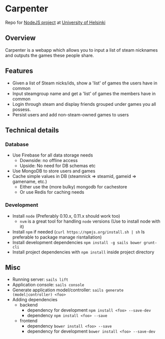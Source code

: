 Carpenter
=========

Repo for [NodeJS project](https://github.com/tuhoojabotti/NodeJS-ohjelmointiprojekti-k2014) at [University of Helsinki](https://www.cs.helsinki.fi/)

## Overview

Carpenter is a  webapp which allows you to input a list of steam nicknames and outputs the games these people share.  

## Features

* Given a list of Steam nicks/ids, show a 'list' of games the users have in common
* Input steamgroup name and get a 'list' of games the members have in common
* Login through steam and display friends grouped under games you all possess.
* Persist users and add non-steam-owned games to users


## Technical details

### Database

* Use Firebase for all data storage needs
  * Downside: no offline access
  * Upside: No need for DB schemas etc
* Use MongoDB to store users and games
* Cache simple values in DB (steamnick => steamid, gameid => gamename, etc.)
  * Either use the (more bulky) mongodb for cachestore
  * Or use Redis for caching needs

### Development

* Install `node` (Preferably 0.10.x, 0.11.x should work too)
  * `nvm` is a great tool for handling `node` versions (Use to install node with it)
* Install `npm` if needed (`curl https://npmjs.org/install.sh | sh` Is preferable to package manage risntallation)
* Install development dependencies `npm install -g sails bower grunt-cli`
* Install project dependencies with `npm install` inside project directory


## Misc

* Running server: `sails lift`
* Application console: `sails console`
* Generate application model/controller: `sails generate (model|controller) <foo>`
* Adding dependencies
  * backend
    * dependency for development `npm install <foo> --save-dev`
    * dependency `npm install <foo> --save`
  * frontend
    * dependency  `bower install <foo> --save`
    * dependency for development `bower install <foo> --save-dev`
